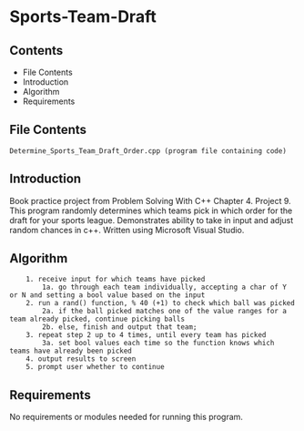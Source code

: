 # Sports-Team-Draft

Contents
---------------------
* File Contents
* Introduction
* Algorithm
* Requirements

## File Contents
	
	Determine_Sports_Team_Draft_Order.cpp (program file containing code)

## Introduction
Book practice project from Problem Solving With C++ Chapter 4. Project 9.
This program randomly determines which teams pick in which order for the draft for your sports league. Demonstrates ability to take in input and adjust random chances in c++.
Written using Microsoft Visual Studio. 

## Algorithm

		1. receive input for which teams have picked
			1a. go through each team individually, accepting a char of Y or N and setting a bool value based on the input
		2. run a rand() function, % 40 (+1) to check which ball was picked
			2a. if the ball picked matches one of the value ranges for a team already picked, continue picking balls
			2b. else, finish and output that team;
		3. repeat step 2 up to 4 times, until every team has picked
			3a. set bool values each time so the function knows which teams have already been picked
		4. output results to screen
		5. prompt user whether to continue
    
## Requirements
No requirements or modules needed for running this program.
